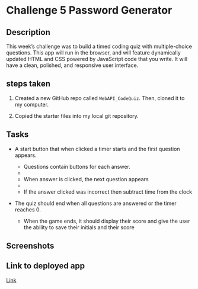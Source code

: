 # Challenge 5 Password Generator


## Description
This week’s challenge was to build a timed coding quiz with multiple-choice questions. This app will run in the browser, and will feature dynamically updated HTML and CSS powered by JavaScript code that you write. It will have a clean, polished, and responsive user interface. 



## steps taken

1. Created a new GitHub repo called `WebAPI_CodeQuiz`. Then, cloned it to my computer.

2. Copied the starter files into my local git repository.

## Tasks

* A start button that when clicked a timer starts and the first question appears.
 
  * Questions contain buttons for each answer.
  * 
  * When answer is clicked, the next question appears
  * 
  * If the answer clicked was incorrect then subtract time from the clock

* The quiz should end when all questions are answered or the timer reaches 0.

  * When the game ends, it should display their score and give the user the ability to save their initials and their score


## Screenshots


## Link to deployed app

[Link](https://princeolubari.github.io/WebAPI_CodeQuiz/)
